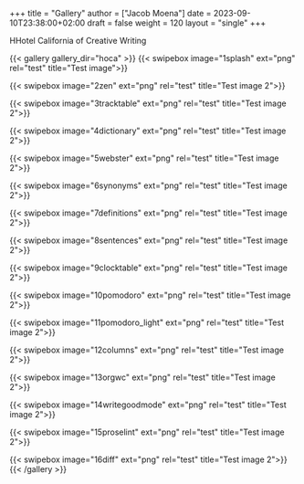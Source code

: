 +++
title = "Gallery"
author = ["Jacob Moena"]
date = 2023-09-10T23:38:00+02:00
draft = false
weight = 120
layout = "single"
+++

HHotel California of Creative Writing

{{< gallery gallery_dir="hoca" >}}
{{< swipebox image="1splash" ext="png" rel="test" title="Test image">}}

{{< swipebox image="2zen" ext="png" rel="test" title="Test image 2">}}

{{< swipebox image="3tracktable" ext="png" rel="test" title="Test image 2">}}

{{< swipebox image="4dictionary" ext="png" rel="test" title="Test image 2">}}

{{< swipebox image="5webster" ext="png" rel="test" title="Test image 2">}}

{{< swipebox image="6synonyms" ext="png" rel="test" title="Test image 2">}}

{{< swipebox image="7definitions" ext="png" rel="test" title="Test image 2">}}

{{< swipebox image="8sentences" ext="png" rel="test" title="Test image 2">}}

{{< swipebox image="9clocktable" ext="png" rel="test" title="Test image 2">}}

{{< swipebox image="10pomodoro" ext="png" rel="test" title="Test image 2">}}

{{< swipebox image="11pomodoro_light" ext="png" rel="test" title="Test image 2">}}

{{< swipebox image="12columns" ext="png" rel="test" title="Test image 2">}}

{{< swipebox image="13orgwc" ext="png" rel="test" title="Test image 2">}}

{{< swipebox image="14writegoodmode" ext="png" rel="test" title="Test image 2">}}

{{< swipebox image="15proselint" ext="png" rel="test" title="Test image 2">}}

{{< swipebox image="16diff" ext="png" rel="test" title="Test image 2">}}
{{< /gallery >}}
